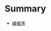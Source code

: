 <!--
 * @Author: haoluo
 * @Date: 2019-07-22 10:06:49
 * @LastEditors: haoluo
 * @LastEditTime: 2019-07-22 10:06:58
 * @Description: file content
 -->
# Summary
* [编者序](README.md)